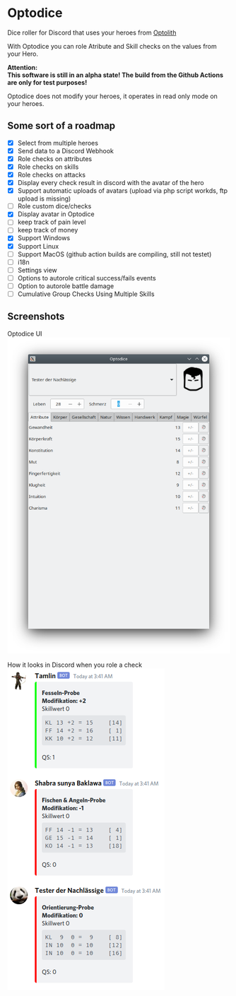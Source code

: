 # Optodice
Dice roller for Discord that uses your heroes from [Optolith](https://github.com/elyukai/optolith-client)

With Optodice you can role Atribute and Skill checks on the values from your Hero.

**Attention:  
This software is still in an alpha state! The build from the Github Actions are only for test purposes!**

Optodice does not modify your heroes, it operates in read only mode on your heroes.

## Some sort of a roadmap
- [x] Select from multiple heroes
- [x] Send data to a Discord Webhook
- [x] Role checks on attributes
- [x] Role checks on skills
- [x] Role checks on attacks
- [x] Display every check result in discord with the avatar of the hero
- [x] Support automatic uploads of avatars (upload via php script workds, ftp upload is missing)
- [ ] Role custom dice/checks
- [x] Display avatar in Optodice
- [ ] keep track of pain level
- [ ] keep track of money
- [x] Support Windows
- [x] Support Linux
- [ ] Support MacOS (github action builds are compiling, still not testet)
- [ ] i18n
- [ ] Settings view
- [ ] Options to autorole critical success/fails events
- [ ] Option to autorole battle damage
- [ ] Cumulative Group Checks Using Multiple Skills

## Screenshots
Optodice UI  
![Screenshot of the Optodice UI](https://github.com/soulflyman/optodice/blob/main/.github/assets/screenshots/optodice.png?raw=true)

How it looks in Discord when you role a check  
![Screenshot of the Optodice messages in a Discord channel](https://github.com/soulflyman/optodice/blob/main/.github/assets/screenshots/discord.png?raw=true)